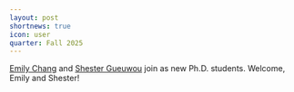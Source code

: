```yaml
---
layout: post
shortnews: true
icon: user
quarter: Fall 2025
---
```


<A HREF="https://www.ttic.edu/students/">Emily Chang</A> and <A HREF="https://shesterg.github.io/">Shester Gueuwou</A> join as new Ph.D. students. Welcome, Emily and Shester!
